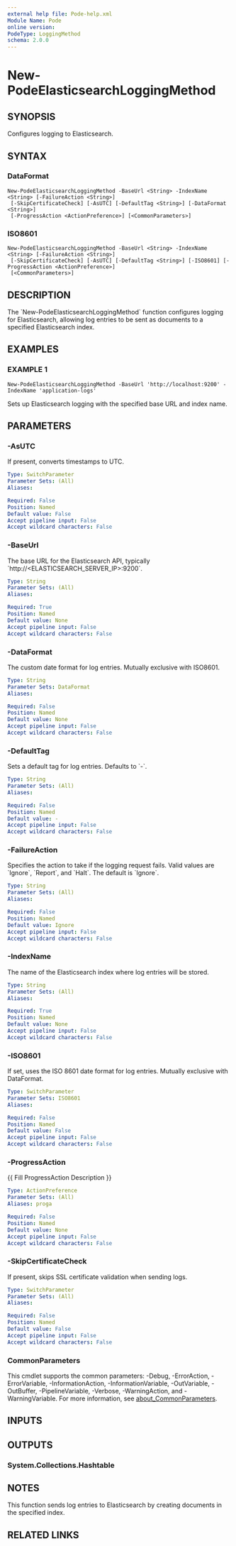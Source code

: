 ```yaml
---
external help file: Pode-help.xml
Module Name: Pode
online version:
PodeType: LoggingMethod
schema: 2.0.0
---
```


# New-PodeElasticsearchLoggingMethod

## SYNOPSIS
Configures logging to Elasticsearch.

## SYNTAX

### DataFormat
```
New-PodeElasticsearchLoggingMethod -BaseUrl <String> -IndexName <String> [-FailureAction <String>]
 [-SkipCertificateCheck] [-AsUTC] [-DefaultTag <String>] [-DataFormat <String>]
 [-ProgressAction <ActionPreference>] [<CommonParameters>]
```

### ISO8601
```
New-PodeElasticsearchLoggingMethod -BaseUrl <String> -IndexName <String> [-FailureAction <String>]
 [-SkipCertificateCheck] [-AsUTC] [-DefaultTag <String>] [-ISO8601] [-ProgressAction <ActionPreference>]
 [<CommonParameters>]
```

## DESCRIPTION
The \`New-PodeElasticsearchLoggingMethod\` function configures logging for Elasticsearch, allowing log entries to be sent as documents to a specified Elasticsearch index.

## EXAMPLES

### EXAMPLE 1
```
New-PodeElasticsearchLoggingMethod -BaseUrl 'http://localhost:9200' -IndexName 'application-logs'
```

Sets up Elasticsearch logging with the specified base URL and index name.

## PARAMETERS

### -AsUTC
If present, converts timestamps to UTC.

```yaml
Type: SwitchParameter
Parameter Sets: (All)
Aliases:

Required: False
Position: Named
Default value: False
Accept pipeline input: False
Accept wildcard characters: False
```

### -BaseUrl
The base URL for the Elasticsearch API, typically \`http://\<ELASTICSEARCH_SERVER_IP\>:9200\`.

```yaml
Type: String
Parameter Sets: (All)
Aliases:

Required: True
Position: Named
Default value: None
Accept pipeline input: False
Accept wildcard characters: False
```

### -DataFormat
The custom date format for log entries.
Mutually exclusive with ISO8601.

```yaml
Type: String
Parameter Sets: DataFormat
Aliases:

Required: False
Position: Named
Default value: None
Accept pipeline input: False
Accept wildcard characters: False
```

### -DefaultTag
Sets a default tag for log entries.
Defaults to \`-\`.

```yaml
Type: String
Parameter Sets: (All)
Aliases:

Required: False
Position: Named
Default value: -
Accept pipeline input: False
Accept wildcard characters: False
```

### -FailureAction
Specifies the action to take if the logging request fails.
Valid values are \`Ignore\`, \`Report\`, and \`Halt\`.
The default is \`Ignore\`.

```yaml
Type: String
Parameter Sets: (All)
Aliases:

Required: False
Position: Named
Default value: Ignore
Accept pipeline input: False
Accept wildcard characters: False
```

### -IndexName
The name of the Elasticsearch index where log entries will be stored.

```yaml
Type: String
Parameter Sets: (All)
Aliases:

Required: True
Position: Named
Default value: None
Accept pipeline input: False
Accept wildcard characters: False
```

### -ISO8601
If set, uses the ISO 8601 date format for log entries.
Mutually exclusive with DataFormat.

```yaml
Type: SwitchParameter
Parameter Sets: ISO8601
Aliases:

Required: False
Position: Named
Default value: False
Accept pipeline input: False
Accept wildcard characters: False
```

### -ProgressAction
{{ Fill ProgressAction Description }}

```yaml
Type: ActionPreference
Parameter Sets: (All)
Aliases: proga

Required: False
Position: Named
Default value: None
Accept pipeline input: False
Accept wildcard characters: False
```

### -SkipCertificateCheck
If present, skips SSL certificate validation when sending logs.

```yaml
Type: SwitchParameter
Parameter Sets: (All)
Aliases:

Required: False
Position: Named
Default value: False
Accept pipeline input: False
Accept wildcard characters: False
```

### CommonParameters
This cmdlet supports the common parameters: -Debug, -ErrorAction, -ErrorVariable, -InformationAction, -InformationVariable, -OutVariable, -OutBuffer, -PipelineVariable, -Verbose, -WarningAction, and -WarningVariable. For more information, see [about_CommonParameters](http://go.microsoft.com/fwlink/?LinkID=113216).

## INPUTS

## OUTPUTS

### System.Collections.Hashtable
## NOTES
This function sends log entries to Elasticsearch by creating documents in the specified index.

## RELATED LINKS
